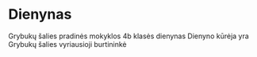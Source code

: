 # Dienynas
Grybukų šalies pradinės mokyklos 4b klasės dienynas
Dienyno kūrėja yra Grybukų šalies vyriausioji burtininkė
